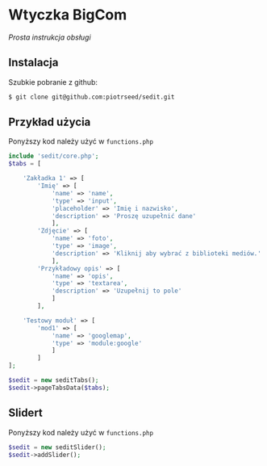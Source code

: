 # Wtyczka BigCom

_Prosta instrukcja obsługi_


## Instalacja

Szubkie pobranie z github:

```bash
$ git clone git@github.com:piotrseed/sedit.git
```


## Przykład użycia

Ponyższy kod należy użyć w `functions.php`

```php
include 'sedit/core.php';
$tabs = [

	'Zakładka 1' => [
		'Imię' => [
			'name' => 'name',
			'type' => 'input',
			'placeholder' => 'Imię i nazwisko',
			'description' => 'Proszę uzupełnić dane'
			],
		'Zdjęcie' => [
			'name' => 'foto',
			'type' => 'image',
			'description' => 'Kliknij aby wybrać z biblioteki mediów.'
			],
		'Przykładowy opis' => [
			'name' => 'opis',
			'type' => 'textarea',
			'description' => 'Uzupełnij to pole'
			]
		],

	'Testowy moduł' => [
		'mod1' => [
			'name' => 'googlemap',
			'type' => 'module:google'
			]
		]
];

$sedit = new seditTabs();
$sedit->pageTabsData($tabs);
```

## Slidert

Ponyższy kod należy użyć w `functions.php`

```php
$sedit = new seditSlider();
$sedit->addSlider();
```
